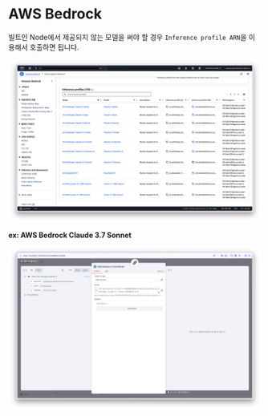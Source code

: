 # AWS Bedrock

빌트인 Node에서 제공되지 않는 모델을 써야 할 경우 `Inference profile ARN`을 이용해서 호출하면 됩니다.

![AWS Inference Profile](../images/nodes/aws-inference-profile.png)

**ex: AWS Bedrock Claude 3.7 Sonnet**

![AWS Bedrock](../images/nodes/bedrock-claud-3-7.png)


